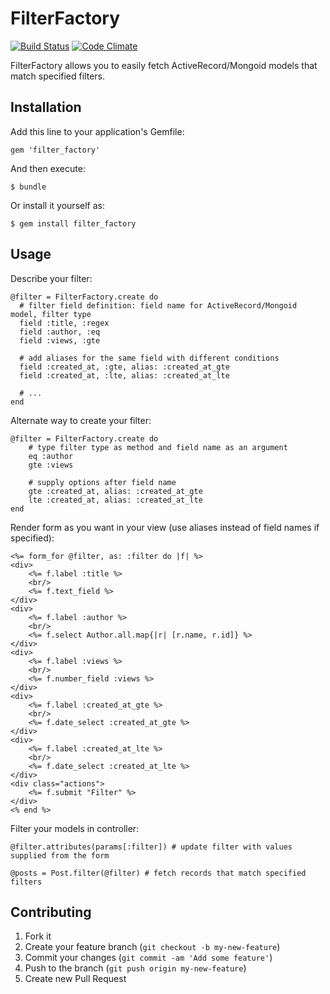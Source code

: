 # FilterFactory

[![Build Status](https://travis-ci.org/hck/filter_factory.png)](https://travis-ci.org/hck/filter_factory) [![Code Climate](https://codeclimate.com/github/hck/filter_factory/badges/gpa.svg)](https://codeclimate.com/github/hck/filter_factory)

FilterFactory allows you to easily fetch ActiveRecord/Mongoid models that match specified filters.

## Installation

Add this line to your application's Gemfile:

    gem 'filter_factory'

And then execute:

    $ bundle

Or install it yourself as:

    $ gem install filter_factory

## Usage

Describe your filter:

    @filter = FilterFactory.create do
      # filter field definition: field name for ActiveRecord/Mongoid model, filter type
      field :title, :regex
      field :author, :eq
      field :views, :gte

      # add aliases for the same field with different conditions
      field :created_at, :gte, alias: :created_at_gte
      field :created_at, :lte, alias: :created_at_lte

      # ...
    end

Alternate way to create your filter:

    @filter = FilterFactory.create do
        # type filter type as method and field name as an argument
        eq :author
        gte :views

        # supply options after field name
        gte :created_at, alias: :created_at_gte
        lte :created_at, alias: :created_at_lte
    end

Render form as you want in your view (use aliases instead of field names if specified):

    <%= form_for @filter, as: :filter do |f| %>
    <div>
        <%= f.label :title %>
        <br/>
        <%= f.text_field %>
    </div>
    <div>
        <%= f.label :author %>
        <br/>
        <%= f.select Author.all.map{|r| [r.name, r.id]} %>
    </div>
    <div>
        <%= f.label :views %>
        <br/>
        <%= f.number_field :views %>
    </div>
    <div>
        <%= f.label :created_at_gte %>
        <br/>
        <%= f.date_select :created_at_gte %>
    </div>
    <div>
        <%= f.label :created_at_lte %>
        <br/>
        <%= f.date_select :created_at_lte %>
    </div>
    <div class="actions">
        <%= f.submit "Filter" %>
    </div>
    <% end %>

Filter your models in controller:

    @filter.attributes(params[:filter]) # update filter with values supplied from the form

    @posts = Post.filter(@filter) # fetch records that match specified filters

## Contributing

1. Fork it
2. Create your feature branch (`git checkout -b my-new-feature`)
3. Commit your changes (`git commit -am 'Add some feature'`)
4. Push to the branch (`git push origin my-new-feature`)
5. Create new Pull Request
